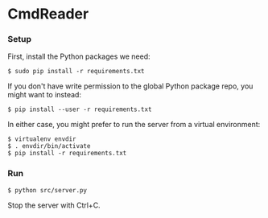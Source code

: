 # CmdReader

### Setup

First, install the Python packages we need:

    $ sudo pip install -r requirements.txt

If you don't have write permission to the global Python package repo, you might
want to instead:

    $ pip install --user -r requirements.txt

In either case, you might prefer to run the server from a virtual environment:

    $ virtualenv envdir
    $ . envdir/bin/activate
    $ pip install -r requirements.txt

### Run

    $ python src/server.py

Stop the server with Ctrl+C.
